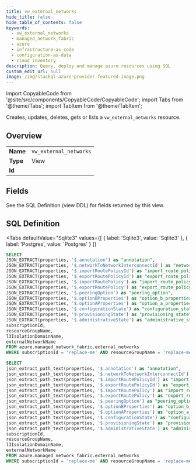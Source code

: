 ```yaml
--- 
title: vw_external_networks
hide_title: false
hide_table_of_contents: false
keywords:
  - vw_external_networks
  - managed_network_fabric
  - azure
  - infrastructure-as-code
  - configuration-as-data
  - cloud inventory
description: Query, deploy and manage azure resources using SQL
custom_edit_url: null
image: /img/stackql-azure-provider-featured-image.png
---
```


import CopyableCode from '@site/src/components/CopyableCode/CopyableCode';
import Tabs from '@theme/Tabs';
import TabItem from '@theme/TabItem';

Creates, updates, deletes, gets or lists a <code>vw_external_networks</code> resource.

## Overview
<table><tbody>
<tr><td><b>Name</b></td><td><code>vw_external_networks</code></td></tr>
<tr><td><b>Type</b></td><td>View</td></tr>
<tr><td><b>Id</b></td><td><CopyableCode code="azure.managed_network_fabric.vw_external_networks" /></td></tr>
</tbody></table>

## Fields

See the SQL Definition (view DDL) for fields returned by this view.

## SQL Definition

<Tabs
defaultValue="Sqlite3"
values={[
{ label: 'Sqlite3', value: 'Sqlite3' },
{ label: 'Postgres', value: 'Postgres' }
]}
>
<TabItem value="Sqlite3">

```sql
SELECT
JSON_EXTRACT(properties, '$.annotation') as "annotation",
JSON_EXTRACT(properties, '$.networkToNetworkInterconnectId') as "network_to_network_interconnect_id",
JSON_EXTRACT(properties, '$.importRoutePolicyId') as "import_route_policy_id",
JSON_EXTRACT(properties, '$.exportRoutePolicyId') as "export_route_policy_id",
JSON_EXTRACT(properties, '$.importRoutePolicy') as "import_route_policy",
JSON_EXTRACT(properties, '$.exportRoutePolicy') as "export_route_policy",
JSON_EXTRACT(properties, '$.peeringOption') as "peering_option",
JSON_EXTRACT(properties, '$.optionBProperties') as "option_b_properties",
JSON_EXTRACT(properties, '$.optionAProperties') as "option_a_properties",
JSON_EXTRACT(properties, '$.configurationState') as "configuration_state",
JSON_EXTRACT(properties, '$.provisioningState') as "provisioning_state",
JSON_EXTRACT(properties, '$.administrativeState') as "administrative_state",
subscriptionId,
resourceGroupName,
l3IsolationDomainName,
externalNetworkName
FROM azure.managed_network_fabric.external_networks
WHERE subscriptionId = 'replace-me' AND resourceGroupName = 'replace-me' AND l3IsolationDomainName = 'replace-me';
```

</TabItem>
<TabItem value="Postgres">

```sql
SELECT
json_extract_path_text(properties, '$.annotation') as "annotation",
json_extract_path_text(properties, '$.networkToNetworkInterconnectId') as "network_to_network_interconnect_id",
json_extract_path_text(properties, '$.importRoutePolicyId') as "import_route_policy_id",
json_extract_path_text(properties, '$.exportRoutePolicyId') as "export_route_policy_id",
json_extract_path_text(properties, '$.importRoutePolicy') as "import_route_policy",
json_extract_path_text(properties, '$.exportRoutePolicy') as "export_route_policy",
json_extract_path_text(properties, '$.peeringOption') as "peering_option",
json_extract_path_text(properties, '$.optionBProperties') as "option_b_properties",
json_extract_path_text(properties, '$.optionAProperties') as "option_a_properties",
json_extract_path_text(properties, '$.configurationState') as "configuration_state",
json_extract_path_text(properties, '$.provisioningState') as "provisioning_state",
json_extract_path_text(properties, '$.administrativeState') as "administrative_state",
subscriptionId,
resourceGroupName,
l3IsolationDomainName,
externalNetworkName
FROM azure.managed_network_fabric.external_networks
WHERE subscriptionId = 'replace-me' AND resourceGroupName = 'replace-me' AND l3IsolationDomainName = 'replace-me';
```

</TabItem>
</Tabs>
